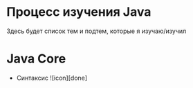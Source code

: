 # Процесс изучения Java
<p>Здесь будет список тем и подтем, которые я изучаю/изучил</p>

# Java Core
<div align="left">

* Синтаксис ![icon][done]

</div>
